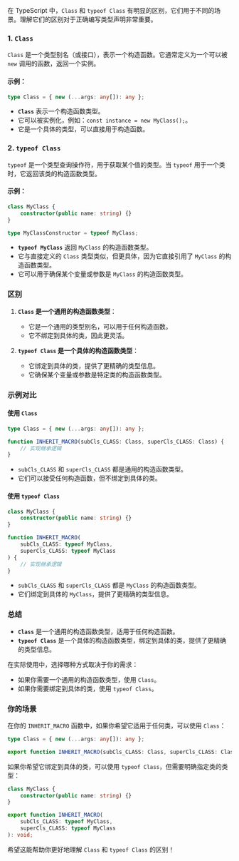 在 TypeScript 中，`Class` 和 `typeof Class` 有明显的区别，它们用于不同的场景。理解它们的区别对于正确编写类型声明非常重要。

### 1. `Class`

`Class` 是一个类型别名（或接口），表示一个构造函数。它通常定义为一个可以被 `new` 调用的函数，返回一个实例。

#### 示例：

```typescript
type Class = { new (...args: any[]): any };
```

- **`Class`** 表示一个构造函数类型。
- 它可以被实例化，例如：`const instance = new MyClass();`。
- 它是一个具体的类型，可以直接用于构造函数。

### 2. `typeof Class`

`typeof` 是一个类型查询操作符，用于获取某个值的类型。当 `typeof` 用于一个类时，它返回该类的构造函数类型。

#### 示例：

```typescript
class MyClass {
    constructor(public name: string) {}
}

type MyClassConstructor = typeof MyClass;
```

- **`typeof MyClass`** 返回 `MyClass` 的构造函数类型。
- 它与直接定义的 `Class` 类型类似，但更具体，因为它直接引用了 `MyClass` 的构造函数类型。
- 它可以用于确保某个变量或参数是 `MyClass` 的构造函数类型。

### 区别

1. **`Class` 是一个通用的构造函数类型**：

    - 它是一个通用的类型别名，可以用于任何构造函数。
    - 它不绑定到具体的类，因此更灵活。

2. **`typeof Class` 是一个具体的构造函数类型**：
    - 它绑定到具体的类，提供了更精确的类型信息。
    - 它确保某个变量或参数是特定类的构造函数类型。

### 示例对比

#### 使用 `Class`

```typescript
type Class = { new (...args: any[]): any };

function INHERIT_MACRO(subCls_CLASS: Class, superCls_CLASS: Class) {
    // 实现继承逻辑
}
```

- `subCls_CLASS` 和 `superCls_CLASS` 都是通用的构造函数类型。
- 它们可以接受任何构造函数，但不绑定到具体的类。

#### 使用 `typeof Class`

```typescript
class MyClass {
    constructor(public name: string) {}
}

function INHERIT_MACRO(
    subCls_CLASS: typeof MyClass,
    superCls_CLASS: typeof MyClass
) {
    // 实现继承逻辑
}
```

- `subCls_CLASS` 和 `superCls_CLASS` 都是 `MyClass` 的构造函数类型。
- 它们绑定到具体的 `MyClass`，提供了更精确的类型信息。

### 总结

- **`Class`** 是一个通用的构造函数类型，适用于任何构造函数。
- **`typeof Class`** 是一个具体的构造函数类型，绑定到具体的类，提供了更精确的类型信息。

在实际使用中，选择哪种方式取决于你的需求：

- 如果你需要一个通用的构造函数类型，使用 `Class`。
- 如果你需要绑定到具体的类，使用 `typeof Class`。

### 你的场景

在你的 `INHERIT_MACRO` 函数中，如果你希望它适用于任何类，可以使用 `Class`：

```typescript
type Class = { new (...args: any[]): any };

export function INHERIT_MACRO(subCls_CLASS: Class, superCls_CLASS: Class): void;
```

如果你希望它绑定到具体的类，可以使用 `typeof Class`，但需要明确指定类的类型：

```typescript
class MyClass {
    constructor(public name: string) {}
}

export function INHERIT_MACRO(
    subCls_CLASS: typeof MyClass,
    superCls_CLASS: typeof MyClass
): void;
```

希望这能帮助你更好地理解 `Class` 和 `typeof Class` 的区别！
